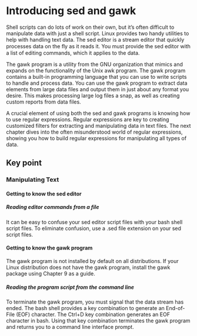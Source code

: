 # Introducing sed and gawk
Shell scripts can do lots of work on their own, but it’s often difficult to manipulate data with just a shell script. Linux provides two handy utilities to help with handling text data. The sed editor is a stream editor that quickly processes data on the ﬂy as it reads it. You must provide the sed editor with a list of editing commands, which it applies to the data.

The gawk program is a utility from the GNU organization that mimics and expands on the functionality of the Unix awk program. The gawk program contains a built-in programming language that you can use to write scripts to handle and process data. You can use the gawk program to extract data elements from large data files and output them in just about any format you desire. This makes processing large log files a snap, as well as creating custom reports from data files.

A crucial element of using both the sed and gawk programs is knowing how to use regular expressions. Regular expressions are key to creating customized filters for extracting and manipulating data in text files. The next chapter dives into the often misunderstood world of regular expressions, showing you how to build regular expressions for manipulating all types of data.

## Key point

### Manipulating Text

#### Getting to know the sed editor

##### Reading editor commands from a file
It can be easy to confuse your sed editor script files with your bash shell script files. To eliminate confusion, use a .sed file extension on your sed script files.

#### Getting to know the gawk program
The gawk program is not installed by default on all distributions. If your Linux distribution does not have the gawk program, install the gawk package using Chapter 9 as a guide.

##### Reading the program script from the command line
To terminate the gawk program, you must signal that the data stream has ended. The bash shell provides a key combination to generate an End-of-File (EOF) character. The Ctrl+D key combination generates an EOF character in bash. Using that key combination terminates the gawk program and returns you to a command line interface prompt.
